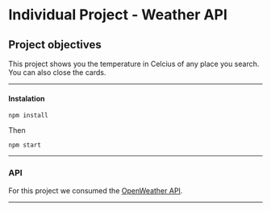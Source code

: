 # Individual Project - Weather API

## Project objectives

This project shows you the temperature in Celcius of any place you search. You can also close the cards.

---

#### Instalation

```shell
npm install
```

Then

```shell
npm start
```
---

### API

For this project we consumed the [OpenWeather API](https://openweathermap.org/api).

---
